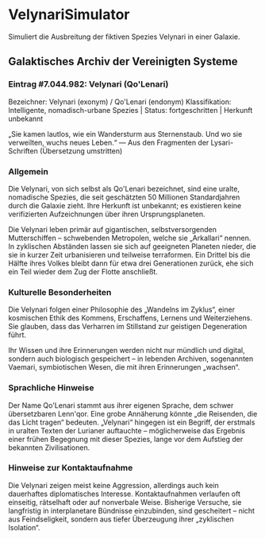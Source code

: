 # VelynariSimulator
Simuliert die Ausbreitung der fiktiven Spezies Velynari in einer Galaxie. 

## Galaktisches Archiv der Vereinigten Systeme
### Eintrag #7.044.982: Velynari (Qo'Lenari)
Bezeichner: Velynari (exonym) / Qo'Lenari (endonym)
Klassifikation: Intelligente, nomadisch-urbane Spezies | Status: fortgeschritten | Herkunft unbekannt

„Sie kamen lautlos, wie ein Wandersturm aus Sternenstaub. Und wo sie verweilten, wuchs neues Leben.“
— Aus den Fragmenten der Lysari-Schriften (Übersetzung umstritten)

### Allgemein
Die Velynari, von sich selbst als Qo'Lenari bezeichnet, sind eine uralte, nomadische Spezies, die seit geschätzten 50 Millionen Standardjahren durch die Galaxie zieht. Ihre Herkunft ist unbekannt; es existieren keine verifizierten Aufzeichnungen über ihren Ursprungsplaneten.

Die Velynari leben primär auf gigantischen, selbstversorgenden Mutterschiffen – schwebenden Metropolen, welche sie „Arkallari“ nennen. In zyklischen Abständen lassen sie sich auf geeigneten Planeten nieder, die sie in kurzer Zeit urbanisieren und teilweise terraformen. Ein Drittel bis die Hälfte ihres Volkes bleibt dann für etwa drei Generationen zurück, ehe sich ein Teil wieder dem Zug der Flotte anschließt.

### Kulturelle Besonderheiten
Die Velynari folgen einer Philosophie des „Wandelns im Zyklus“, einer kosmischen Ethik des Kommens, Erschaffens, Lernens und Weiterziehens. Sie glauben, dass das Verharren im Stillstand zur geistigen Degeneration führt.

Ihr Wissen und ihre Erinnerungen werden nicht nur mündlich und digital, sondern auch biologisch gespeichert – in lebenden Archiven, sogenannten Vaemari, symbiotischen Wesen, die mit ihren Erinnerungen „wachsen“.

### Sprachliche Hinweise
Der Name Qo'Lenari stammt aus ihrer eigenen Sprache, dem schwer übersetzbaren Lenn'qor. Eine grobe Annäherung könnte „die Reisenden, die das Licht tragen“ bedeuten.
„Velynari“ hingegen ist ein Begriff, der erstmals in uralten Texten der Lurianer auftauchte – möglicherweise das Ergebnis einer frühen Begegnung mit dieser Spezies, lange vor dem Aufstieg der bekannten Zivilisationen.

### Hinweise zur Kontaktaufnahme
Die Velynari zeigen meist keine Aggression, allerdings auch kein dauerhaftes diplomatisches Interesse. Kontaktaufnahmen verlaufen oft einseitig, rätselhaft oder auf nonverbale Weise. Bisherige Versuche, sie langfristig in interplanetare Bündnisse einzubinden, sind gescheitert – nicht aus Feindseligkeit, sondern aus tiefer Überzeugung ihrer „zyklischen Isolation“.

